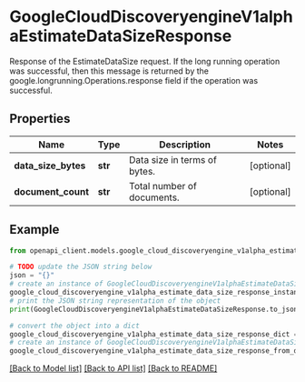 # GoogleCloudDiscoveryengineV1alphaEstimateDataSizeResponse

Response of the EstimateDataSize request. If the long running operation was successful, then this message is returned by the google.longrunning.Operations.response field if the operation was successful.

## Properties

Name | Type | Description | Notes
------------ | ------------- | ------------- | -------------
**data_size_bytes** | **str** | Data size in terms of bytes. | [optional] 
**document_count** | **str** | Total number of documents. | [optional] 

## Example

```python
from openapi_client.models.google_cloud_discoveryengine_v1alpha_estimate_data_size_response import GoogleCloudDiscoveryengineV1alphaEstimateDataSizeResponse

# TODO update the JSON string below
json = "{}"
# create an instance of GoogleCloudDiscoveryengineV1alphaEstimateDataSizeResponse from a JSON string
google_cloud_discoveryengine_v1alpha_estimate_data_size_response_instance = GoogleCloudDiscoveryengineV1alphaEstimateDataSizeResponse.from_json(json)
# print the JSON string representation of the object
print(GoogleCloudDiscoveryengineV1alphaEstimateDataSizeResponse.to_json())

# convert the object into a dict
google_cloud_discoveryengine_v1alpha_estimate_data_size_response_dict = google_cloud_discoveryengine_v1alpha_estimate_data_size_response_instance.to_dict()
# create an instance of GoogleCloudDiscoveryengineV1alphaEstimateDataSizeResponse from a dict
google_cloud_discoveryengine_v1alpha_estimate_data_size_response_from_dict = GoogleCloudDiscoveryengineV1alphaEstimateDataSizeResponse.from_dict(google_cloud_discoveryengine_v1alpha_estimate_data_size_response_dict)
```
[[Back to Model list]](../README.md#documentation-for-models) [[Back to API list]](../README.md#documentation-for-api-endpoints) [[Back to README]](../README.md)


